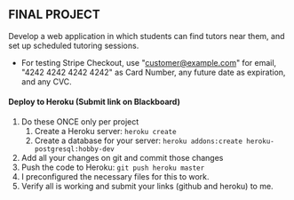 ## FINAL PROJECT ##

Develop a web application in which students can find tutors near them, and set up scheduled tutoring sessions.

* For testing Stripe Checkout, use "customer@example.com" for  email, "4242 4242 4242 4242" as Card Number, any future date as expiration, and any CVC.

#### Deploy to Heroku (Submit link on Blackboard)

1. Do these ONCE only per project
   1. Create a Heroku server: `heroku create`
   2. Create a database for your server: `heroku addons:create heroku-postgresql:hobby-dev`
2. Add all your changes on git and commit those changes
3. Push the code to Heroku: `git push heroku master`
4. I preconfigured the necessary files for this to work.
5. Verify all is working and submit your links (github and heroku) to me.